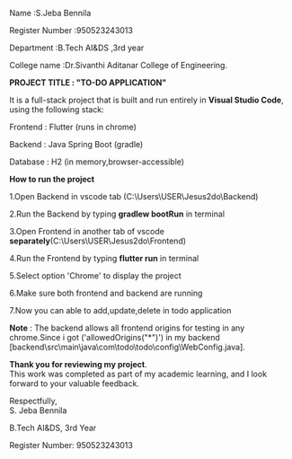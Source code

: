 Name            :S.Jeba Bennila 

Register Number :950523243013 

Department      :B.Tech AI&DS ,3rd year

College name    :Dr.Sivanthi Aditanar College of Engineering.

**PROJECT TITLE   : "TO-DO APPLICATION"**

It is a full-stack project that is built and run entirely in **Visual Studio Code**, using the following stack:

Frontend : Flutter (runs in chrome)

Backend  : Java Spring Boot (gradle)

Database : H2 (in memory,browser-accessible)

**How to run the project**

1.Open Backend in vscode tab (C:\Users\USER\Jesus2do\Backend)

2.Run the Backend by typing **gradlew bootRun** in terminal

3.Open Frontend in another tab of vscode **separately**(C:\Users\USER\Jesus2do\Frontend)

4.Run the Frontend by typing **flutter run** in terminal

5.Select option 'Chrome' to display the project

6.Make sure both frontend and backend are running

7.Now you can able to add,update,delete in todo application

**Note** : The backend allows all frontend origins for testing in any chrome.Since i got ('allowedOrigins("*")') in my backend [backend\src\main\java\com\todo\todo\config\WebConfig.java].


**Thank you for reviewing my project**.  
This work was completed as part of my academic learning, and I look forward to your valuable feedback.

Respectfully,  
S. Jeba Bennila

B.Tech AI&DS, 3rd Year  

Register Number: 950523243013
